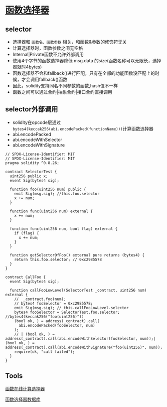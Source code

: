 # [函数选择器](https://www.rareskills.io/post/function-selector)
## selector
- 选择器和 `函数名、函数参数` 相关，和函数&参数的修饰符无关
- 计算选择器时，函数参数之间无空格
- Internal|Private函数不允许外部调用
- 使用4个字节的函数选择器降低 msg.data 的size(函数名称可以无限长，选择器就时4bytes)
- 函数选择器不会和fallback()进行匹配，只有在全部的功能函数没匹配上的时候，才会调用fallback()函数
- 因此，solidity支持同名不同参数的函数,hash值不一样
- 函数之间可以通过合约|抽象合约|接口合约直接调用
## selector外部调用
- solidity在opcode层通过`bytes4(keccak256(abi.encodePacked(functionName)))`计算函数选择器
- abi.encodePacked
- abi.encodeWithSelector
- abi.encodeWithSignature
```solidity
// SPDX-License-Identifier: MIT
// SPDX-License-Identifier: MIT
pragma solidity ^0.8.26;

contract SelectorTest {
  uint256 public x;
  event Sig(bytes4 sig);

  function foo(uint256 num) public {
    emit Sig(msg.sig); //this.foo.selector
    x += num;
  }

  function func(uint256 num) external {
    x += num;
  }

  function func(uint256 num, bool flag) external {
    if (flag) {
      x += num;
    }
  }

  function getSelectorOfFoo() external pure returns (bytes4) {
    return this.foo.selector; // 0xc2985578
  }
}

contract CallFoo {
  event Sig(bytes4 sig);

  function callFooLowLevel(SelectorTest _contract, uint256 num) external {
    //  _contract.foo(num);
    // bytes4 fooSelector = 0xc2985578;
    emit Sig(msg.sig); // this.callFooLowLevel.selector
    bytes4 fooSelector = SelectorTest.foo.selector; //bytes4(keccak256("foo(uint256)"))
    (bool ok, ) = address(_contract).call(
      abi.encodePacked(fooSelector, num)
    );
    // | (bool ok, ) = address(_contract).call(abi.encodeWithSelector(fooSelector, num));| (bool ok, ) = address(_contract).call(abi.encodeWithSignature("foo(uint256)", num));
    require(ok, "call failed");
  }
}
```
## Tools
[函数在线计算选择器](https://www.evm-function-selector.click/)

[函数选择器数据库](https://www.4byte.directory/)
